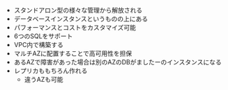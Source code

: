 - スタンドアロン型の様々な管理から解放される
- データベースインスタンスというものの上にある
- パフォーマンスとコストをカスタマイズ可能
- 6つのSQLをサポート
- VPC内で構築する
- マルチAZに配置することで高可用性を担保
- あるAZで障害があった場合は別のAZのDBがましたーのインスタンスになる
- レプリカももちろん作れる
  - 違うAZも可能